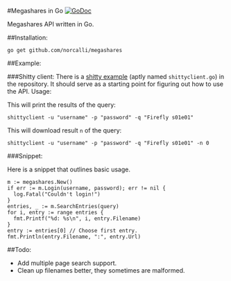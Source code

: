 #Megashares in Go [![GoDoc](https://godoc.org/github.com/norcalli/megashares?status.png)](https://godoc.org/github.com/norcalli/megashares)

Megashares API written in Go.

##Installation:
```
go get github.com/norcalli/megashares
```

##Example:

###Shitty client:
There is a [shitty example](https://github.com/norcalli/megashares/blob/master/example/shittyclient.go) (aptly named `shittyclient.go`) in the repository. It should serve as a starting point for figuring out how to use the API. Usage:

This will print the results of the query:
```
shittyclient -u "username" -p "password" -q "Firefly s01e01"
```

This will download result `n` of the query:
```
shittyclient -u "username" -p "password" -q "Firefly s01e01" -n 0
```

###Snippet:

Here is a snippet that outlines basic usage.
```
m := megashares.New()
if err := m.Login(username, password); err != nil {
  log.Fatal("Couldn't login!")
}
entries, _ := m.SearchEntries(query)
for i, entry := range entries {
  fmt.Printf("%d: %s\n", i, entry.Filename)
}
entry := entries[0] // Choose first entry.
fmt.Println(entry.Filename, ":", entry.Url)
```

##Todo:
- Add multiple page search support.
- Clean up filenames better, they sometimes are malformed.
